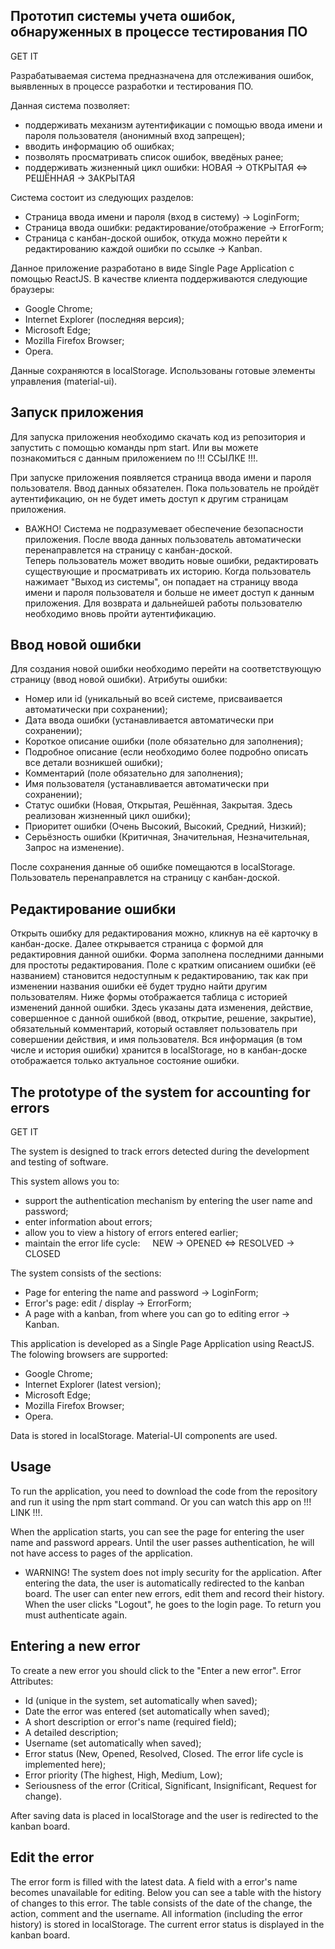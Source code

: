 Прототип системы учета ошибок, обнаруженных в процессе тестирования ПО
-------------------------------------------------------------------------
GET IT

Разрабатываемая система предназначена для отслеживания ошибок, выявленных в процессе разработки и тестирования ПО.

Данная система позволяет:
- поддерживать механизм аутентификации с помощью ввода имени и пароля пользователя (анонимный вход запрещен);
- вводить информацию об ошибках;
- позволять просматривать список ошибок, введёных ранее;
- поддерживать жизненный цикл ошибки:
    НОВАЯ -> ОТКРЫТАЯ <=> РЕШЁННАЯ -> ЗАКРЫТАЯ

Система состоит из следующих разделов:
- Страница ввода имени и пароля (вход в систему) -> LoginForm;
- Страница ввода ошибки: редактирование/отображение -> ErrorForm;
- Страница с канбан-доской ошибок, откуда можно перейти к редактированию каждой ошибки по ссылке -> Kanban.

Данное приложение разработано в виде Single Page Application с помощью ReactJS.
В качестве клиента поддерживаются следующие браузеры:
- Google Chrome;
- Internet Explorer (последняя версия);
- Microsoft Edge;
- Mozilla Firefox Browser;
- Opera.

Данные сохраняются в localStorage.
Использованы готовые элементы управления (material-ui).

Запуск приложения 
-----------------------------
Для запуска приложения необходимо скачать код из репозитория и запустить с помощью команды npm start. 
Или вы можете познакомиться с данным приложением по !!! ССЫЛКЕ !!!.

При запуске приложения появляется страница ввода имени и пароля пользователя. 
Ввод данных обязателен. Пока пользователь не пройдёт аутентификацию, он не будет иметь доступ к другим страницам приложения.
- ВАЖНО! Система  не подразумевает обеспечение безопасности приложения.
После ввода данных пользователь автоматически перенаправлется на страницу с канбан-доской.  
Теперь пользователь может вводить новые ошибки, редактировать существующие и просматривать их историю.
Когда пользователь нажимает "Выход из системы", он попадает на страницу ввода имени и пароля пользователя и больше не имеет доступ к данным приложения. 
Для возврата и дальнейшей работы пользователю необходимо вновь пройти аутентификацию.

Ввод новой ошибки
-----------------------------
Для создания новой ошибки необходимо перейти на соответствующую страницу (ввод новой ошибки).
Атрибуты ошибки:
- Номер или id (уникальный во всей системе, присваивается автоматически при сохранении);
- Дата ввода ошибки (устанавливается автоматически при сохранении);
- Короткое описание ошибки (поле обязательно для заполнения);
- Подробное описание (если необходимо более подробно описать все детали возникшей ошибки);
- Комментарий (поле обязательно для заполнения);
- Имя пользователя (устанавливается автоматически при сохранении);
- Статус ошибки (Новая, Открытая, Решённая, Закрытая. Здесь реализован жизненный цикл ошибки);
- Приоритет ошибки (Очень Высокий, Высокий, Средний, Низкий);
- Серьёзность ошибки (Критичная, Значительная, Незначительная, Запрос на изменение).

После сохранения данные об ошибке помещаются в localStorage. 
Пользователь перенаправлется на страницу с канбан-доской.

Редактирование ошибки
-----------------------------
Открыть ошибку для редактирования можно, кликнув на её карточку в канбан-доске. 
Далее открывается страница с формой для редактировния данной ошибки. Форма заполнена последними данными для простоты редактирования.
Поле с кратким описанием ошибки (её названием) становится недоступным к редактированию, так как при изменении названия ошибки её будет трудно найти другим пользователям. 
Ниже формы отображается таблица с историей изменений данной ошибки. 
Здесь указаны дата изменения, действие, совершенное с данной ошибкой (ввод, открытие, решение, закрытие), 
обязательный комментарий, который оставляет пользователь при совершении действия, и имя пользователя.
Вся информация (в том числе и история ошибки) хранится в localStorage, но в канбан-доске отображается только актуальное состояние ошибки.

The prototype of the system for accounting for errors
-----------------------------------------------------
GET IT 

The system is designed to track errors detected during the development and testing of software.

This system allows you to:
- support the authentication mechanism by entering the user name and password;
- enter information about errors;
- allow you to view a history of errors entered earlier;
- maintain the error life cycle:
    NEW -> OPENED <=> RESOLVED -> CLOSED

The system consists of the sections:
- Page for entering the name and password -> LoginForm;
- Error's page: edit / display -> ErrorForm;
- A page with a kanban, from where you can go to editing error -> Kanban.

This application is developed as a Single Page Application using ReactJS.
The folowing browsers are supported:
- Google Chrome;
- Internet Explorer (latest version);
- Microsoft Edge;
- Mozilla Firefox Browser;
- Opera.

Data is stored in localStorage.
Material-UI components are used.

Usage
-------------------

To run the application, you need to download the code from the repository and run it using the npm start command.
Or you can watch this app on !!! LINK !!!.

When the application starts, you can see the page for entering the user name and password appears.
Until the user passes authentication, he will not have access to pages of the application.
- WARNING! The system does not imply security for the application.
After entering the data, the user is automatically redirected to the kanban board.
The user can enter new errors, edit them and record their history.
When the user clicks "Logout", he goes to the login page.
To return you must authenticate again.


Entering a new error
-----------------------------
To create a new error you should click to the "Enter a new error".
Error Attributes:
- Id (unique in the system, set automatically when saved);
- Date the error was entered (set automatically when saved);
- A short description or error's name (required field);
- A detailed description;
- Username (set automatically when saved);
- Error status (New, Opened, Resolved, Closed. The error life cycle is implemented here);
- Error priority (The highest, High, Medium, Low);
- Seriousness of the error (Critical, Significant, Insignificant, Request for change).

After saving data is placed in localStorage and  the user is redirected to the kanban board.

Edit the error
------------------------
The error form is filled with the latest data.
A field with a error's name becomes unavailable for editing.
Below you can see a table with the history of changes to this error.
The table consists of the date of the change, the action, comment and the username.
All information (including the error history) is stored in localStorage. 
The current error status is displayed in the kanban board.